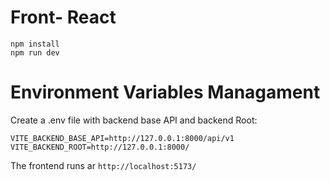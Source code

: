# Front- React
```
npm install
npm run dev
```
# Environment Variables Managament 
Create a .env file with backend base API and backend Root:
```
VITE_BACKEND_BASE_API=http://127.0.0.1:8000/api/v1
VITE_BACKEND_ROOT=http://127.0.0.1:8000/
```
The frontend runs ar ```http://localhost:5173/```
